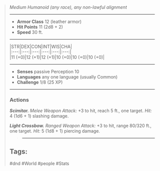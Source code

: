 > *Medium Humanoid (any race), any non-lawful alignment*
>
> ______________________________________________________________________
>
> - **Armor Class** 12 (leather armor)
> - **Hit Points** 11 (2d8 + 2)
> - **Speed** 30 ft.
>
> ______________________________________________________________________
>
> |STR|DEX|CON|INT|WIS|CHA|\
> |:---:|:---:|:---:|:---:|:---:|:---:|\
> |11 (+0)|12 (+1)|12 (+1)|10 (+0)|10 (+0)|10 (+0)|
>
> ______________________________________________________________________
>
> - **Senses** passive Perception 10
> - **Languages** any one language (usually Common)
> - **Challenge** 1/8 (25 XP)
>
> ______________________________________________________________________
>
> ### Actions
>
> ***Scimitar.*** _Melee Weapon Attack:_ +3 to hit, reach 5 ft., one target. _Hit:_ 4 (1d6 + 1) slashing damage.
>
> ***Light Crossbow.*** _Ranged Weapon Attack:_ +3 to hit, range 80/320 ft., one target. _Hit:_ 5 (1d8 + 1) piercing damage.
>
> > ______________________________________________________________________
>
> ## Tags:
>
> #dnd #World #people #Stats

